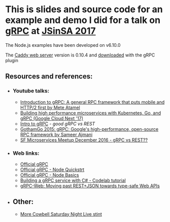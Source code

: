 # This is slides and source code for an example and demo I did for a talk on [gRPC](grpc.io) at [JSinSA 2017](www.jsinsa.com)


The Node.js examples have been developed on v6.10.0

The [Caddy web server](https://caddyserver.com) version is 0.10.4 and [downloaded](https://caddyserver.com/download) with the gRPC plugin


## Resources and references:

- ### Youtube talks:
    - [Introduction to gRPC: A general RPC framework that puts mobile and HTTP/2 first by Mete Atamel](https://www.youtube.com/watch?v=kUz2zjkKxFg&t=9s)
    - [Building high performance microservices with Kubernetes, Go, and gRPC (Google Cloud Next '17)](https://www.youtube.com/watch?v=YiNt4kUnnIM&t=7s)
    - [Intro to gRPC](https://www.youtube.com/watch?v=RoXT_Rkg8LA&t=266s) - *good gRPC vs REST*
    - [GothamGo 2015: gRPC: Google's high-performance, open-source RPC framework by Sameer Ajmani](https://www.youtube.com/watch?v=sZx3oZt7LVg&t=21s)
    - [SF Microservices Meetup December 2016 - gRPC vs REST??](https://www.youtube.com/watch?v=sep9q2yR59Y&t=74s)

- ### Web links:
    - [Official gRPC](https://grpc.io/)
    - [Official gRPC - Node Quickstrt](https://grpc.io/docs/quickstart/node.html)
    - [Official gRPC - Node Basics](https://grpc.io/docs/tutorials/basic/node.html)
    - [Building a gRPC service with C# - Codelab tutorial](https://codelabs.developers.google.com/codelabs/cloud-grpc/index.html)
    - [gRPC-Web: Moving past REST+JSON towards type-safe Web APIs](https://improbable.io/games/blog/grpc-web-moving-past-restjson-towards-type-safe-web-apis)

- ## Other:
    - [More Cowbell Saturday Night Live stint](https://www.youtube.com/watch?v=DLeNQKk4uuI)
